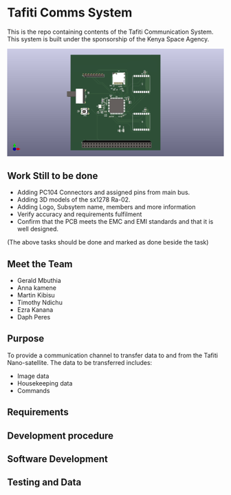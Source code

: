 # Tafiti Comms System

This is the repo containing contents of the Tafiti Communication System. This system is built under the sponsorship of the Kenya Space Agency.

![image](./Work%20Images/Tafiti%20Onboard%20Terminal3DModel.png)

## Work Still to be done
- Adding PC104 Connectors and assigned pins from main bus.
- Adding 3D models of the sx1278 Ra-02.
- Adding Logo, Subsytem name, members and more information
- Verify accuracy and requirements fulfilment
- Confirm that the PCB meets the EMC and EMI standards and that it is well designed.

(The above tasks should be done and marked as done beside the task)


## Meet the Team
- Gerald Mbuthia
- Anna kamene
- Martin Kibisu
- Timothy Ndichu
- Ezra Kanana
- Daph Peres

## Purpose

To provide a communication channel to transfer data to and from the Tafiti Nano-satellite.
The data to be transferred includes:
- Image data
- Housekeeping data
- Commands

## Requirements

## Development procedure

## Software Development

## Testing and Data